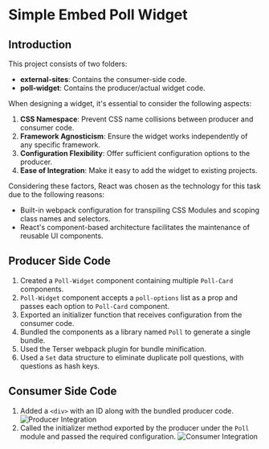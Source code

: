 # Simple Embed Poll Widget

## Introduction
This project consists of two folders:
- **external-sites**: Contains the consumer-side code.
- **poll-widget**: Contains the producer/actual widget code.

When designing a widget, it's essential to consider the following aspects:
1. **CSS Namespace**: Prevent CSS name collisions between producer and consumer code.
2. **Framework Agnosticism**: Ensure the widget works independently of any specific framework.
3. **Configuration Flexibility**: Offer sufficient configuration options to the producer.
4. **Ease of Integration**: Make it easy to add the widget to existing projects.

Considering these factors, React was chosen as the technology for this task due to the following reasons:
- Built-in webpack configuration for transpiling CSS Modules and scoping class names and selectors.
- React's component-based architecture facilitates the maintenance of reusable UI components.

## Producer Side Code
1. Created a `Poll-Widget` component containing multiple `Poll-Card` components.
2. `Poll-Widget` component accepts a `poll-options` list as a prop and passes each option to `Poll-Card` component.
3. Exported an initializer function that receives configuration from the consumer code.
4. Bundled the components as a library named `Poll` to generate a single bundle.
5. Used the Terser webpack plugin for bundle minification.
6. Used a `Set` data structure to eliminate duplicate poll questions, with questions as hash keys.

## Consumer Side Code
1. Added a `<div>` with an ID along with the bundled producer code.
![Producer Integration](https://github.com/deepakgupta0/task/assets/52995035/e34b0e44-787a-4ad2-8fec-74e9ee4d314c)
2. Called the initializer method exported by the producer under the `Poll` module and passed the required configuration.
![Consumer Integration](https://github.com/deepakgupta0/task/assets/52995035/cc3a9c76-3966-42df-b3d7-cfa7ba453ff9)

